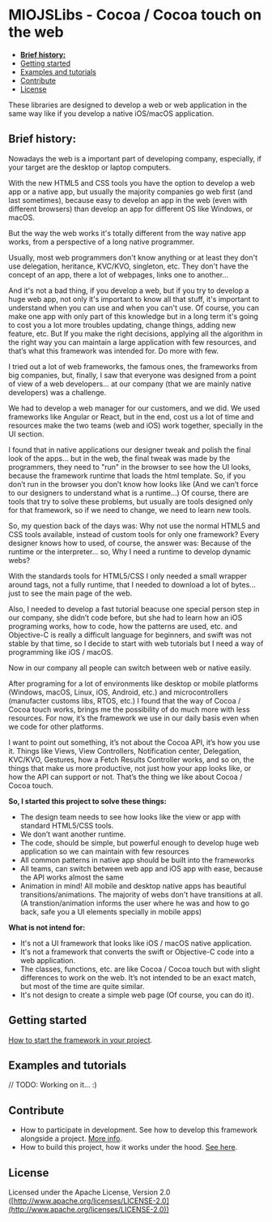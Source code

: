 # MIOJSLibs - Cocoa / Cocoa touch on the web

* [**Brief history:**](#brief-history)
* [Getting started](#getting-started)
* [Examples and tutorials](#examples-and-tutorials)
* [Contribute](#contribute)
* [License](#license)

These libraries are designed to develop a web or web application in the same way like if you develop a native iOS/macOS application.

## **Brief history:**

Nowadays the web is a important part of developing company, especially, if your target are the desktop or laptop computers.

With the new HTML5 and CSS tools you have the option to develop a web app or a native app, but usually the majority companies go web first (and last sometimes), because easy to develop an app in the web (even with different browsers) than develop an app for different OS like Windows, or macOS.

But the way the web works it's totally different from the way native app works, from a perspective of a long native programmer.

Usually, most web programmers don't know anything or at least they don't use delegation, heritance, KVC/KVO, singleton, etc. They don't have the concept of an app, there a lot of webpages, links one to another...

And it's not a bad thing, if you develop a web, but if you try to develop a huge web app, not only it's important to know all that stuff, it's important to understand when you can use and when you can't use. Of course, you can make one app with only part of this knowledge but in a long term it's going to cost you a lot more troubles updating, change things, adding new feature, etc. But If you make the right decisions, applying all the algorithm in the right way you can maintain a large application with few resources, and that’s what this framework was intended for. Do more with few.

I tried out a lot of web frameworks, the famous ones, the frameworks from big companies, but, finally, I saw that everyone was designed from a point of view of a web developers... at our company (that we are mainly native developers) was a challenge.

We had to develop a web manager for our customers, and we did. We used frameworks like Angular or React, but in the end, cost us a lot of time and resources make the two teams (web and iOS) work together, specially in the UI section.

I found that in native applications our designer tweak and polish the final look of the apps... but in the web, the final tweak was made by the programmers, they need to "run" in the browser to see how the UI looks, because the framework runtime that loads the html template. So, if you don’t run in the browser you don’t know how looks like (And we can’t force to our designers to understand what is a runtime...) Of course, there are tools that try to solve these problems, but usually are tools designed only for that framework, so if we need to change, we need to learn new tools.

So, my question back of the days was: Why not use the normal HTML5 and CSS tools available, instead of custom tools for only one framework? Every designer knows how to used, of course, the answer was: Because of the runtime or the interpreter... so, Why I need a runtime to develop dynamic webs?

With the standards tools for HTML5/CSS I only needed a small wrapper around tags, not a fully runtime, that I needed to download a lot of bytes... just to see the main page of the web.

Also, I needed to develop a fast tutorial beacuse one special person step in our company, she didn’t code before, but she had to learn how an iOS programing works, how to code, how the patterns are used, etc. and Objective-C is really a difficult language for beginners, and swift was not stable by that time, so I decide to start with web tutorials but I need a way of programming like iOS / macOS.

Now in our company all people can switch between web or native easily.

After programing for a lot of environments like desktop or mobile platforms (Windows, macOS, Linux, iOS, Android, etc.) and microcontrollers (manufacter customs libs, RTOS, etc.) I found that the way of Cocoa / Cocoa touch works, brings me the possibility of do much more with less resources. For now, it’s the framework we use in our daily basis even when we code for other platforms.

I want to point out something, it’s not about the Cocoa API, it’s how you use it. Things like Views, View Controllers, Notification center, Delegation, KVC/KVO, Gestures, how a Fetch Results Controller works, and so on, the things that make us more productive, not just how your app looks like, or how the API can support or not. That’s the thing we like about Cocoa / Cocoa touch.

**So, I started this project to solve these things:**

* The design team needs to see how looks like the view or app with standard HTML5/CSS tools.
* We don’t want another runtime.
* The code, should be simple, but powerful enough to develop huge web application so we can maintain with few resources
* All common patterns in native app should be built into the frameworks
* All teams, can switch between web app and iOS app with ease, because the API works almost the same
* Animation in mind! All mobile and desktop native apps has beautiful transitions/animations. The majority of webs don't have transitions at all. (A transtion/animation informs the user where he was and how to go back, safe you a UI elements specially in mobile apps)

**What is not intend for:**

* It's not a UI framework that looks like iOS / macOS native application.
* It's not a framework that converts the swift or Objective-C code into a web application.
* The classes, functions, etc. are like Cocoa / Cocoa touch but with slight differences to work on the web. It’s not intended to be an exact match, but most of the time are quite similar.
* It's not design to create a simple web page (Of course, you can do it).

## Getting started

[How to start the framework in your project](./GETTING_STARTED.md).

## Examples and tutorials

// TODO: Working on it... :)

## Contribute

* How to participate in development. See how to develop this framework alongside a project. [More info](./CONTRIBUTE.md).
* How to build this project, how it works under the hood. [See here](./BUILD.md).

## License

Licensed under the Apache License, Version 2.0 ([http://www.apache.org/licenses/LICENSE-2.0](http://www.apache.org/licenses/LICENSE-2.0))
